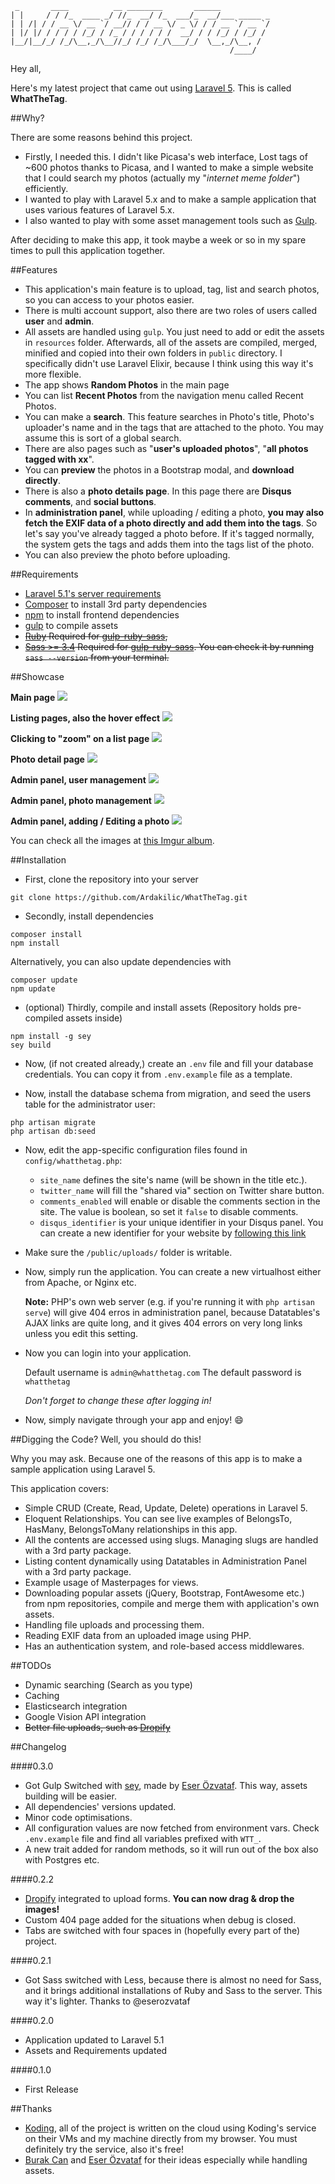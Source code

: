 ```
 _       ____          __ ________       ______           
| |     / / /_  ____ _/ //_  __/ /_  ___/_  __/___ _____ _
| | /| / / __ \/ __ `/ __// / / __ \/ _ \/ / / __ `/ __ `/
| |/ |/ / / / / /_/ / /_ / / / / / /  __/ / / /_/ / /_/ / 
|__/|__/_/ /_/\__,_/\__//_/ /_/ /_/\___/_/  \__,_/\__, /  
                                                 /____/   
```

Hey all,

Here's my latest project that came out using [Laravel 5](https://www.laravel.com). This is called **WhatTheTag**.

##Why?

There are some reasons behind this project.

* Firstly, I needed this. I didn't like Picasa's web interface, Lost tags of ~600 photos thanks to Picasa, and I wanted to make a simple website that I could search my photos (actually my "*internet meme folder*") efficiently.
* I wanted to play with Laravel 5.x and to make a sample application that uses various features of Laravel 5.x.
* I also wanted to play with some asset management tools such as [Gulp](http://gulpjs.com/).

After deciding to make this app, it took maybe a week or so in my spare times to pull this application together.

##Features

* This application's main feature is to upload, tag, list and search photos, so you can access to your photos easier.
* There is multi account support, also there are two roles of users called **user** and **admin**.
* All assets are handled using `gulp`. You just need to add or edit the assets in `resources` folder. Afterwards, all of the assets are compiled, merged, minified and copied into their own folders in `public` directory. I specifically didn't use Laravel Elixir, because I think using this way it's more flexible.
* The app shows **Random Photos** in the main page
* You can list **Recent Photos** from the navigation menu called Recent Photos.
* You can make a **search**. This feature searches in Photo's title, Photo's uploader's name and in the tags that are attached to the photo. You may assume this is sort of a global search.
* There are also pages such as "**user's uploaded photos**", "**all photos tagged with xx**".
* You can **preview** the photos in a Bootstrap modal, and **download directly**.
* There is also a **photo details page**. In this page there are **Disqus comments**, and **social buttons**.
* In **administration panel**, while uploading / editing a photo, **you may also fetch the EXIF data of a photo directly and add them into the tags**. So let's say you've already tagged a photo before. If it's tagged normally, the system gets the tags and adds them into the tags list of the photo.
* You can also preview the photo before uploading.

##Requirements

* [Laravel 5.1's server requirements](http://laravel.com/docs/5.1/installation#installation)
* [Composer](https://getcomposer.org) to install 3rd party dependencies
* [npm](https://www.npmjs.com/) to install frontend dependencies
* [gulp](http://gulpjs.com/) to compile assets
* ~~[Ruby](https://www.ruby-lang.org/) Required for [gulp-ruby-sass](https://www.npmjs.com/package/gulp-ruby-sass),~~
* ~~[Sass >= 3.4](http://sass-lang.com/install) Required for [gulp-ruby-sass](https://www.npmjs.com/package/gulp-ruby-sass). You can check it by running `sass --version` from your terminal.~~

##Showcase

**Main page**
![](https://i.imgur.com/3wFQriO.png)

**Listing pages, also the hover effect**
![](https://i.imgur.com/cm3QweK.png)

**Clicking to "zoom" on a list page**
![](https://i.imgur.com/nj7BBVL.png)

**Photo detail page**
![](https://i.imgur.com/i8Z0ut5.png)

**Admin panel, user management**
![](https://i.imgur.com/2rpT5J3.png)

**Admin panel, photo management**
![](https://i.imgur.com/PVRW54c.png)

**Admin panel, adding / Editing a photo**
![](https://i.imgur.com/jH6CfoP.png)


You can check all the images at [this Imgur album](https://imgur.com/a/pK047).

##Installation

* First, clone the repository into your server

```shell
git clone https://github.com/Ardakilic/WhatTheTag.git
```

* Secondly, install dependencies

```shell
composer install
npm install
```

Alternatively, you can also update dependencies with

```shell
composer update
npm update
```

*  (optional) Thirdly, compile and install assets (Repository holds pre-compiled assets inside)

```shell
npm install -g sey
sey build
```

* Now, (if not created already,) create an `.env` file and fill your database credentials. You can copy it from `.env.example` file as a template.

* Now, install the database schema from migration, and seed the users table for the administrator user:

```
php artisan migrate
php artisan db:seed
```

* Now, edit the app-specific configuration files found in `config/whatthetag.php`:

	* `site_name` defines the site's name (will be shown in the title etc.).
	* `twitter_name` will fill the "shared via" section on Twitter share button.
	* `comments_enabled` will enable or disable the comments section in the site. The value is boolean, so set it `false` to disable comments.
	* `disqus_identifier` is your unique identifier in your Disqus panel. You can create a new identifier for your website by [following this link](https://disqus.com/admin/create/)

* Make sure the `/public/uploads/` folder is writable.

* Now, simply run the application. You can create a new virtualhost either from Apache, or Nginx etc.
	
	**Note:** PHP's own web server (e.g. if you're running it with `php artisan serve`) will give 404 erros in administration panel, because Datatables's AJAX links are quite long, and it gives 404 errors on very long links unless you edit this setting.
	
* Now you can login into your application.

	Default username is `admin@whatthetag.com`
	The default password is `whatthetag`
	
	*Don't forget to change these after logging in!*

* Now, simply navigate through your app and enjoy! :smile:

##Digging the Code?
Well, you should do this!

Why you may ask. Because one of the reasons of this app is to make a sample application using Laravel 5.

This application covers:

* Simple CRUD (Create, Read, Update, Delete) operations in Laravel 5.
* Eloquent Relationships. You can see live examples of BelongsTo, HasMany, BelongsToMany relationships in this app.
* All the contents are accessed using slugs. Managing slugs are handled with a 3rd party package.
* Listing content dynamically using Datatables in Administration Panel with a 3rd party package.
* Example usage of Masterpages for views.
* Downloading popular assets (jQuery, Bootstrap, FontAwesome etc.) from npm repositories, compile and merge them with application's own assets.
* Handling file uploads and processing them.
* Reading EXIF data from an uploaded image using PHP.
* Has an authentication system, and role-based access middlewares.

##TODOs

* Dynamic searching (Search as you type)
* Caching
* Elasticsearch integration
* Google Vision API integration
* ~~Better file uploads, such as [Dropify](http://jeremyfagis.github.io/dropify/)~~

##Changelog

####0.3.0

* Got Gulp Switched with [sey](https://github.com/eserozvataf/sey), made by [Eser Özvataf](http://eser.ozvataf.com/). This way, assets building will be easier.
* All dependencies' versions updated.
* Minor code optimisations.
* All configuration values are now fetched from environment vars. Check `.env.example` file and find all variables prefixed with `WTT_`.
* A new trait added for random methods, so it will run out of the box also with Postgres etc.

####0.2.2

* [Dropify](http://jeremyfagis.github.io/dropify/) integrated to upload forms. **You can now drag & drop the images!**
* Custom 404 page added for the situations when debug is closed.
* Tabs are switched with four spaces in (hopefully every part of the) project.

####0.2.1

* Got Sass switched with Less, because there is almost no need for Sass, and it brings additional installations of Ruby and Sass to the server. This way it's lighter. Thanks to @eserozvataf

####0.2.0

* Application updated to Laravel 5.1
* Assets and Requirements updated

####0.1.0

* First Release

##Thanks

* [Koding](https://koding.com/R/arda), all of the project is written on the cloud using Koding's service on their VMs and my machine directly from my browser. You must definitely try the service, also it's free!
* [Burak Can](https://twitter.com/neoberg) and [Eser Özvataf](http://eser.ozvataf.com/) for their ideas especially while handling assets.